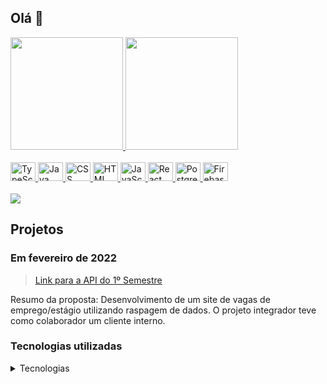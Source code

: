 ## Olá 👋

<div>
  <a href="https://github.com/isabelRReis">
    <img height="180cn" src="https://github-readme-stats.vercel.app/api?username=isabelRReis&show_icons=true&theme=dracula&include_all_commits=true&count_private=true"/>
    <img height="180cn" src="https://github-readme-stats.vercel.app/api/top-langs/?username=isabelRReis&layout=compact&langs_count=16&theme=dracula"/>
</div>

<div style="display: inline_block"><br>
  <img aligt="center" alt="TypeScript" height="30" width="40" src="https://cdn.jsdelivr.net/gh/devicons/devicon/icons/typescript/typescript-original.svg" /> 
  <img aligt="center" alt="Java" height="30" width="40" src="https://cdn.jsdelivr.net/gh/devicons/devicon/icons/java/java-original.svg" /> 
  <img aligt="center" alt="CSS" height="30" width="40" src="https://cdn.jsdelivr.net/gh/devicons/devicon/icons/css3/css3-plain.svg" /> 
  <img aligt="center" alt="HTML" height="30" width="40" src="https://cdn.jsdelivr.net/gh/devicons/devicon/icons/html5/html5-plain.svg" /> 
  <img aligt="center" alt="JavaScript" height="30" width="40" src="https://cdn.jsdelivr.net/gh/devicons/devicon/icons/javascript/javascript-original.svg"/> 
  <img aligt="center" alt="React" height="30" width="40" src="https://cdn.jsdelivr.net/gh/devicons/devicon/icons/react/react-original.svg" /> 
  <img aligt="center" alt="Postgre" height="30" width="40" src="https://cdn.jsdelivr.net/gh/devicons/devicon/icons/postgresql/postgresql-plain.svg" /> 
  <img aligt="center" alt="Firebase" height="30" width="40" src="https://cdn.jsdelivr.net/gh/devicons/devicon/icons/firebase/firebase-plain.svg"/> 
</div>
<br>
<div>
  <a href="https://www.linkedin.com/in/isabel-reis-09806920b/" target="_blank"><img src="https://img.shields.io/badge/LinkedIn-0077B5?style=for-the-badge&logo=linkedin&logoColor=white"></a>
</div>

## Projetos 

</Div>

### Em fevereiro de 2022

</Div align="justify" >

 > [Link para a API do 1º Semestre](https://github.com/IsabelRReis/API-1-ADS)

Resumo da proposta: Desenvolvimento de um site de vagas de emprego/estágio utilizando raspagem de dados.
O projeto integrador teve como colaborador um cliente interno.

</Div>

### Tecnologias utilizadas

<details><summary>Tecnologias</summary>

  <img width="50 rem" src="https://cdn.jsdelivr.net/gh/devicons/devicon/icons/figma/figma-original.svg"/>Figma 
  > Utilizado para desenvolver o protótipo apresentado ao cliente.

  <img width="50 rem" src="https://cdn.jsdelivr.net/gh/devicons/devicon/icons/vscode/vscode-original.svg"/> VScode 
  > Utilizado para o desenvolvimento do código de todo o projeto.

  <img width="50 rem" src="https://cdn.jsdelivr.net/gh/devicons/devicon/icons/html5/html5-original.svg"/> HTML 
  > Utilizamos HTML em nosso projeto para a criação da estrutura das páginas web para apresentação do conteúdo extraído do site da Fatec (APIs passadas) que era nosso principal objetivo.

  <img width="50 rem" src="https://cdn.jsdelivr.net/gh/devicons/devicon/icons/css3/css3-original.svg"/> CSS 
  > Utilizamos o CSS para estilizar, assim melhorando a apresentação visual de nossas páginas criadas com HTML. Com o CSS, conseguimos controlar cores, fontes e layout.

  <img width="50 rem" src="https://camo.githubusercontent.com/b872b9ada0c2c3d373bbb0c356eb4af353127335fc3d2e611964433864ab4de1/68747470733a2f2f676574626f6f7473747261702e636f6d2f646f63732f352e322f6173736574732f6272616e642f626f6f7473747261702d6c6f676f2d736861646f772e706e67"/> Bootstrap 
  > Utilizamos o Bootstrap naparte de estilização do site, assim melhorando a apresentação visual de nossas páginas criadas com HTML. Com o Bootstrap, conseguimos controlar a responsividade em diferentes dispositivos.

<img width="50 rem" src="https://upload.wikimedia.org/wikipedia/commons/thumb/a/aa/Requests_Python_Logo.png/800px-Requests_Python_Logo.png"/> Requests 
  > Utilizamos a biblioteca Requests para que a raspagem de dados fosse possível, extraindo dados de vagas de emprego/estágio reais.

<img width="50 rem" src="https://www.seekpng.com/png/detail/70-701539_flask-flask-python-png.png"/> Flask 
  > Utilizamos a biblioteca Flask para criar os componentes base do site de maneira mais dinãmica.

  <img width="50 rem" src="https://lh3.googleusercontent.com/9tLfTpdILdHDAvGrRm7GdbjWdpbWSMOa0csoQ8pUba9tLP8tq7M4Quks1xuMQAVnAxVfryiDXRzZ-KDnkPv8Sm4g_YFom1ltQHjQ6Q"/> Maps 
  > Utilizamos a API Maps da Google para dinamizar e encrementar a apresentação de vagas por região.
  
  <img width="50 rem" src="https://cdn.jsdelivr.net/gh/devicons/devicon/icons/git/git-original.svg"/> Git 
  > Utilizamos o Git devido à sua capacidade de gerenciar e controlar as versões do código-fonte de forma eficiente, possibilitando colaboração, rastreamento de alterações, tornando o desenvolvimento mais organizado e confiável.

  <img width="50 rem" src="https://icones.pro/wp-content/uploads/2021/06/icone-github-violet.png"/> Github 
  > Utilizamos o GitHub para a hospedagem do código, facilitando o trabalho em equipe, oferecendo controle de versão eficiente e permitindo o gerenciamento dos colaboradores.

  <img width="50 rem" src="https://cdn.jsdelivr.net/gh/devicons/devicon/icons/python/python-original.svg"/> Python 
  > Utilizamos o Python para o 'web scraping', extraindo os links das informações das vagas juntamente com a biblioteca Requests.

 </details>
